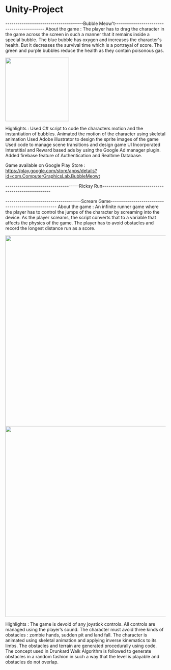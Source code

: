 # Unity-Project
--------------------------------------Bubble Meow't-------------------------------------------
About the game :
The player has to drag the character in the game across the screen in such a manner that it remains inside a special bubble. The blue bubble has oxygen and increases the character's health. But it decreases the survival time which is a portrayal of score. The green and purple bubbles reduce the health as they contain poisonous gas.

<img src="https://user-images.githubusercontent.com/60446227/124142613-fb926100-daa7-11eb-881a-1542dce9223e.jpg" width=200>

Highlights : 
Used C# script to code the characters motion and the instantiation of bubbles.
Animated the motion of the character using skeletal animation
Used Adobe illustrator to design the sprite images of the game
Used code to manage scene transitions and design game UI
Incorporated Interstitial and Reward based ads by using the Google Ad manager plugin.
Added firebase feature of Authentication and Realtime Database.

Game available on Google Play Store : https://play.google.com/store/apps/details?id=com.ComputerGraphicsLab.BubbleMeowt

------------------------------------Ricksy Run----------------------------------------------------

-------------------------------------Scream Game---------------------------------------------------
About the game : 
An infinite runner game where the player has to control the jumps of the character by screaming into the device. As the player screams, the script converts that to a variable that affects the physics of the game. The player has to avoid obstacles and record the longest distance run as a score.

<img src="https://user-images.githubusercontent.com/60446227/124149819-955d0c80-daae-11eb-8ebd-a650e527f29c.png" width=600>

<img src="https://user-images.githubusercontent.com/60446227/124149851-9b52ed80-daae-11eb-9459-6228663d6d9b.png" width=600>

Highlights : 
The game is devoid of any joystick controls. All controls are managed using the player’s sound.
The character must avoid three kinds of obstacles : zombie hands, sudden pit and land fall.
The character is animated using skeletal animation and applying inverse kinematics to its limbs.
The obstacles and terrain are generated procedurally using code. The concept used in Drunkard Walk Algorithm is followed to generate obstacles in a random fashion in such a way that the level is playable and obstacles do not overlap.

     
     


